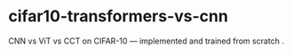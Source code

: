 # cifar10-transformers-vs-cnn
CNN vs ViT vs CCT on CIFAR-10 — implemented and trained from scratch .
